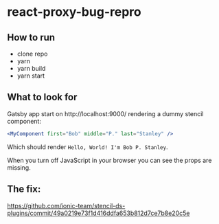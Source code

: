 # react-proxy-bug-repro

## How to run
- clone repo
- yarn
- yarn build
- yarn start

## What to look for
Gatsby app start on http://localhost:9000/ rendering a dummy stencil component:

```jsx
<MyComponent first="Bob" middle="P." last="Stanley" />
```
Which should render `Hello, World! I'm Bob P. Stanley`.

When you turn off JavaScript in your browser you can see the props are missing.

## The fix:
https://github.com/ionic-team/stencil-ds-plugins/commit/49a0219e73f1d416ddfa653b812d7ce7b8e20c5e